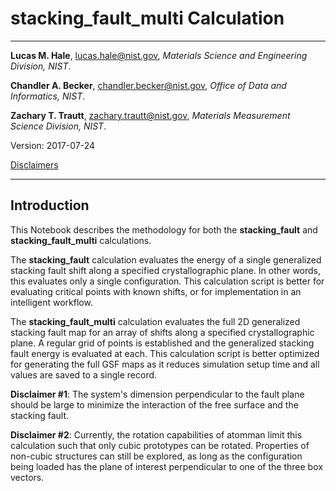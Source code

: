 # stacking_fault_multi Calculation

- - -

**Lucas M. Hale**, [lucas.hale@nist.gov](mailto:lucas.hale@nist.gov?Subject=ipr-demo), *Materials Science and Engineering Division, NIST*.

**Chandler A. Becker**, [chandler.becker@nist.gov](mailto:chandler.becker@nist.gov?Subject=ipr-demo), *Office of Data and Informatics, NIST*.

**Zachary T. Trautt**, [zachary.trautt@nist.gov](mailto:zachary.trautt@nist.gov?Subject=ipr-demo), *Materials Measurement Science Division, NIST*.

Version: 2017-07-24

[Disclaimers](http://www.nist.gov/public_affairs/disclaimer.cfm) 
 
- - -

## Introduction

This Notebook describes the methodology for both the __stacking_fault__ and __stacking_fault_multi__ calculations.

The __stacking_fault__ calculation evaluates the energy of a single generalized stacking fault shift along a specified crystallographic plane. In other words, this evaluates only a single configuration. This calculation script is better for evaluating critical points with known shifts, or for implementation in an intelligent workflow.   

The __stacking_fault_multi__ calculation evaluates the full 2D generalized stacking fault map for an array of shifts along a specified crystallographic plane. A regular grid of points is established and the generalized stacking fault energy is evaluated at each. This calculation script is better optimized for generating the full GSF maps as it reduces simulation setup time and all values are saved to a single record.

__Disclaimer #1__: The system's dimension perpendicular to the fault plane should be large to minimize the interaction of the free surface and the stacking fault.

__Disclaimer #2__: Currently, the rotation capabilities of atomman limit this calculation such that only cubic prototypes can be rotated. Properties of non-cubic structures can still be explored, as long as the configuration being loaded has the plane of interest perpendicular to one of the three box vectors.
